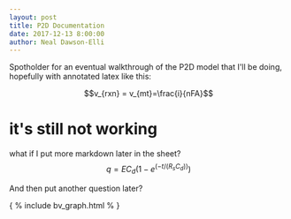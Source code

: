 ```yaml
---
layout: post
title: P2D Documentation
date: 2017-12-13 8:00:00
author: Neal Dawson-Elli
---
```


Spotholder for an eventual walkthrough of the P2D model that I'll be doing, hopefully with annotated latex like this:

$$v_{rxn} = v_{mt}=\frac{i}{nFA}$$ 

# it's still not working

what if I put more markdown later in the sheet? $$ q = EC_d(1-e^{(-t/(R_sC_d))}) $$

And then put another question later?

{ % include bv_graph.html % }


